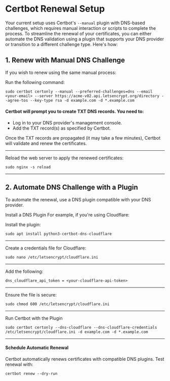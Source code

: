 # Certbot Renewal Setup

Your current setup uses Certbot's `--manual` plugin with DNS-based challenges, which requires manual interaction or scripts to complete the process. To streamline the renewal of your certificates, you can either automate the DNS validation using a plugin that supports your DNS provider or transition to a different challenge type. Here's how:

## 1. Renew with Manual DNS Challenge

If you wish to renew using the same manual process:

Run the following command:

```
sudo certbot certonly --manual --preferred-challenges=dns --email <your-email> --server https://acme-v02.api.letsencrypt.org/directory --agree-tos --key-type rsa -d example.com -d *.example.com
```
#### Certbot will prompt you to create TXT DNS records. You need to:
- Log in to your DNS provider's management console.
- Add the TXT record(s) as specified by Certbot.


Once the TXT records are propagated (it may take a few minutes), Certbot will validate and renew the certificates.

---

Reload the web server to apply the renewed certificates:

```
sudo nginx -s reload
```

---


## 2. Automate DNS Challenge with a Plugin
To automate the renewal, use a DNS plugin compatible with your DNS provider.

Install a DNS Plugin
For example, if you're using Cloudflare:

Install the plugin:

```
sudo apt install python3-certbot-dns-cloudflare
```


---


Create a credentials file for Cloudflare:

```
sudo nano /etc/letsencrypt/cloudflare.ini
```


---


Add the following:

```
dns_cloudflare_api_token = <your-cloudflare-api-token>
```


---


Ensure the file is secure:

```
sudo chmod 600 /etc/letsencrypt/cloudflare.ini
```


---


Run Certbot with the Plugin

```
sudo certbot certonly --dns-cloudflare --dns-cloudflare-credentials /etc/letsencrypt/cloudflare.ini -d example.com -d *.example.com
```


---


#### Schedule Automatic Renewal
Certbot automatically renews certificates with compatible DNS plugins. Test renewal with:

```
certbot renew --dry-run
```

